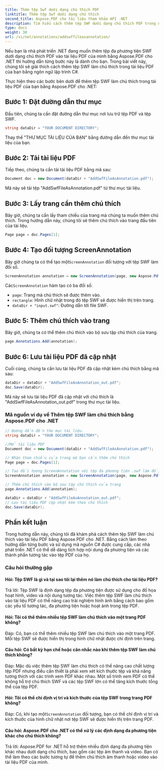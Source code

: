 ```yaml
---
title: Thêm tệp Swf dưới dạng chú thích PDF
linktitle: Thêm tệp Swf dưới dạng chú thích
second_title: Aspose.PDF cho tài liệu tham khảo API .NET
description: Tìm hiểu cách thêm tệp SWF dưới dạng chú thích PDF trong Aspose.PDF cho .NET bằng hướng dẫn từng bước này.
type: docs
weight: 30
url: /vi/net/annotations/addswffileasannotation/
---
```

Nếu bạn là nhà phát triển .NET đang muốn thêm tệp đa phương tiện SWF dưới dạng chú thích PDF vào tài liệu PDF của mình bằng Aspose.PDF cho .NET thì hướng dẫn từng bước này là dành cho bạn. Trong bài viết này, chúng tôi sẽ giải thích cách thêm tệp SWF làm chú thích trong tài liệu PDF của bạn bằng ngôn ngữ lập trình C#. 

Thực hiện theo các bước bên dưới để thêm tệp SWF làm chú thích trong tài liệu PDF của bạn bằng Aspose.PDF cho .NET:

## Bước 1: Đặt đường dẫn thư mục

Đầu tiên, chúng ta cần đặt đường dẫn thư mục nơi lưu trữ tệp PDF và tệp SWF. 

```csharp
string dataDir = "YOUR DOCUMENT DIRECTORY";
```

Thay thế "THƯ MỤC TÀI LIỆU CỦA BẠN" bằng đường dẫn đến thư mục tài liệu của bạn.

## Bước 2: Tải tài liệu PDF

Tiếp theo, chúng ta cần tải tài liệu PDF bằng mã sau:

```csharp
Document doc = new Document(dataDir + "AddSwfFileAsAnnotation.pdf");
```

Mã này sẽ tải tệp "AddSwfFileAsAnnotation.pdf" từ thư mục tài liệu.

## Bước 3: Lấy trang cần thêm chú thích

Bây giờ, chúng ta cần lấy tham chiếu của trang mà chúng ta muốn thêm chú thích. Trong hướng dẫn này, chúng tôi sẽ thêm chú thích vào trang đầu tiên của tài liệu.

```csharp
Page page = doc.Pages[1];
```

## Bước 4: Tạo đối tượng ScreenAnnotation

 Bây giờ chúng ta có thể tạo một`ScreenAnnotation` đối tượng với tệp SWF làm đối số.

```csharp
ScreenAnnotation annotation = new ScreenAnnotation(page, new Aspose.Pdf.Rectangle(0, 400, 600, 700), dataDir + "input.swf");
```

 Các`ScreenAnnotation` hàm tạo có ba đối số:

- `page`: Trang mà chú thích sẽ được thêm vào.
- `rectangle`: Hình chữ nhật trong đó tệp SWF sẽ được hiển thị trên trang.
- `dataDir + "input.swf"`: Đường dẫn tới file SWF.

## Bước 5: Thêm chú thích vào trang

Bây giờ, chúng ta có thể thêm chú thích vào bộ sưu tập chú thích của trang.

```csharp
page.Annotations.Add(annotation);
```

## Bước 6: Lưu tài liệu PDF đã cập nhật

Cuối cùng, chúng ta cần lưu tài liệu PDF đã cập nhật kèm chú thích bằng mã sau:

```csharp
dataDir = dataDir + "AddSwfFileAsAnnotation_out.pdf";
doc.Save(dataDir);
```

Mã này sẽ lưu tài liệu PDF đã cập nhật với chú thích là "AddSwfFileAsAnnotation_out.pdf" trong thư mục tài liệu.

### Mã nguồn ví dụ về Thêm tệp SWF làm chú thích bằng Aspose.PDF cho .NET

```csharp
// Đường dẫn đến thư mục tài liệu.
string dataDir = "YOUR DOCUMENT DIRECTORY";

//Mở tài liệu PDF
Document doc = new Document(dataDir + "AddSwfFileAsAnnotation.pdf");

// Nhận tham chiếu của trang mà bạn cần thêm chú thích
Page page = doc.Pages[1];

// Tạo đối tượng ScreenAnnotation với tệp đa phương tiện .swf làm đối số
ScreenAnnotation annotation = new ScreenAnnotation(page, new Aspose.Pdf.Rectangle(0, 400, 600, 700), dataDir + "input.swf");

// Thêm chú thích vào bộ sưu tập chú thích của trang
page.Annotations.Add(annotation);

dataDir = dataDir + "AddSwfFileAsAnnotation_out.pdf";
// Lưu tài liệu PDF cập nhật kèm theo chú thích
doc.Save(dataDir);
```        

## Phần kết luận

Trong hướng dẫn này, chúng tôi đã khám phá cách thêm tệp SWF làm chú thích vào tài liệu PDF bằng Aspose.PDF cho .NET. Bằng cách làm theo hướng dẫn từng bước và sử dụng mã nguồn C# được cung cấp, các nhà phát triển .NET có thể dễ dàng tích hợp nội dung đa phương tiện và các thành phần tương tác vào tệp PDF của họ.

### Câu hỏi thường gặp

#### Hỏi: Tệp SWF là gì và tại sao tôi lại thêm nó làm chú thích cho tài liệu PDF?

Trả lời: Tệp SWF là định dạng tệp đa phương tiện được sử dụng cho đồ họa hoạt hình, video và nội dung tương tác. Việc thêm tệp SWF làm chú thích vào tài liệu PDF có thể nâng cao trải nghiệm hình ảnh bằng cách bao gồm các yếu tố tương tác, đa phương tiện hoặc hoạt ảnh trong tệp PDF.

#### Hỏi: Tôi có thể thêm nhiều tệp SWF làm chú thích vào một trang PDF không?

Đáp: Có, bạn có thể thêm nhiều tệp SWF làm chú thích vào một trang PDF. Mỗi tệp SWF sẽ được hiển thị trong hình chữ nhật được chỉ định trên trang.

#### Câu hỏi: Có bất kỳ hạn chế hoặc cân nhắc nào khi thêm tệp SWF làm chú thích không?

Đáp: Mặc dù việc thêm tệp SWF làm chú thích có thể nâng cao chất lượng tệp PDF nhưng điều cần thiết là phải xem xét kích thước tệp và khả năng tương thích với các trình xem PDF khác nhau. Một số trình xem PDF có thể không hỗ trợ chú thích SWF và các tệp SWF lớn có thể tăng kích thước tổng thể của tệp PDF.

#### Hỏi: Tôi có thể chỉ định vị trí và kích thước của tệp SWF trong trang PDF không?

 Đáp: Có, khi tạo một`ScreenAnnotation` đối tượng, bạn có thể chỉ định vị trí và kích thước của hình chữ nhật nơi tệp SWF sẽ được hiển thị trên trang PDF.

#### Câu hỏi: Aspose.PDF cho .NET có thể xử lý các định dạng đa phương tiện khác cho chú thích không?

Trả lời: Aspose.PDF for .NET hỗ trợ thêm nhiều định dạng đa phương tiện khác nhau dưới dạng chú thích, bao gồm các tệp âm thanh và video. Bạn có thể làm theo các bước tương tự để thêm chú thích âm thanh hoặc video vào tài liệu PDF của mình.